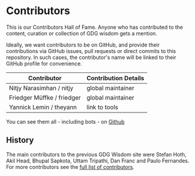 # Contributors

This is our Contributors Hall of Fame. Anyone who has contributed to the content, curation or collection of GDG wisdom gets a mention.

Ideally, we want contributors to be on GitHub, and provide their contributions via GitHub issues, pull requests or direct commits to this repository. In such cases, the contributor's name will be linked to their GitHub profile for convenience.

| Contributor | Contribution Details |
| --- | --- |
| Nitjy Narasimhan / nitjy | global maintainer |
| Friedger Müffke / friedger | global maintainer |
| Yannick Lemin / theyann | link to tools |

You can see them all - including bots - on [Github](https://github.com/gdg-wisdom/wisdom-2015/graphs/contributors)

## History
The main contributors to the previous GDG Wisdom site were 
Stefan Hoth, Akil Head, Bhupal Sapkota, Uttam Tripathi, Dan Franc and Paulo Fernandes. 
For more contributors see the [full list of contributors](https://sites.google.com/site/gdgwisdom/home/contributors).

